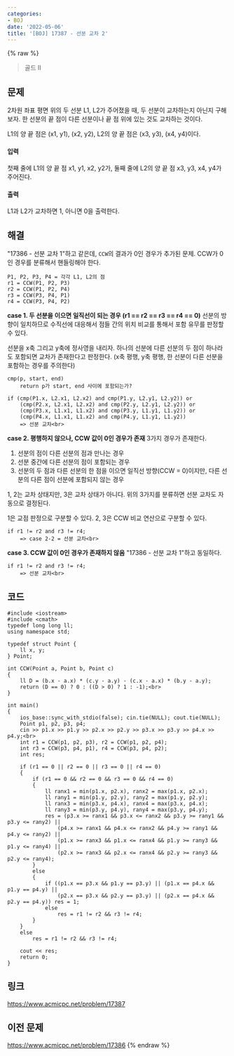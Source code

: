 ```yaml
---
categories:
- BOJ
date: '2022-05-06'
title: '[BOJ] 17387 - 선분 교차 2'
---
```


{% raw %}
> 골드 II<br>

## 문제
2차원 좌표 평면 위의 두 선분 L1, L2가 주어졌을 때, 두 선분이 교차하는지 아닌지 구해보자. 한 선분의 끝 점이 다른 선분이나 끝 점 위에 있는 것도 교차하는 것이다.

L1의 양 끝 점은 (x1, y1), (x2, y2), L2의 양 끝 점은 (x3, y3), (x4, y4)이다.

#### 입력
첫째 줄에 L1의 양 끝 점 x1, y1, x2, y2가, 둘째 줄에 L2의 양 끝 점 x3, y3, x4, y4가 주어진다.

#### 출력
L1과 L2가 교차하면 1, 아니면 0을 출력한다.

## 해결
"17386 - 선분 교차 1"하고 같은데, `CCW`의 결과가 0인 경우가 추가된 문제. CCW가 0인 경우를 분류해서 핸들링해야 한다.

```
P1, P2, P3, P4 = 각각 L1, L2의 점
r1 = CCW(P1, P2, P3)
r2 = CCW(P1, P2, P4)
r3 = CCW(P3, P4, P1)
r4 = CCW(P3, P4, P2)
```

**case 1. 두 선분을 이으면 일직선이 되는 경우 (r1 == r2 == r3 == r4 == 0)**
선분의 방향이 일치하므로 수직선에 대응해서 점들 간의 위치 비교를 통해서 포함 유무를 판정할 수 있다.

선분을 x축 그리고 y축에 정사영을 내리자. 하나의 선분에 다른 선분의 두 점이 하나라도 포함되면 교차가 존재한다고 판정한다. (x축 평행, y축 평행, 한 선분이 다른 선분을 포함하는 경우를 주의한다)

```
cmp(p, start, end)
	return p가 start, end 사이에 포함되는가?

if (cmp(P1.x, L2.x1, L2.x2) and cmp(P1.y, L2.y1, L2.y2)) or
	(cmp(P2.x, L2.x1, L2.x2) and cmp(P2.y, L2.y1, L2.y2)) or
	(cmp(P3.x, L1.x1, L1.x2) and cmp(P3.y, L1.y1, L1.y2)) or
	(cmp(P4.x, L1.x1, L1.x2) and cmp(P4.y, L1.y1, L1.y2))
	=> 선분 교차<br>
```

**case 2. 평행하지 않으나, CCW 값이 0인 경우가 존재**
3가지 경우가 존재한다.
1. 선분의 점이 다른 선분의 점과 만나는 경우
2. 선분 중간에 다른 선분의 점이 포함되는 경우
3. 선분의 두 점과 다른 선분의 한 점을 이으면 일직선 방향(CCW = 0)이지만, 다른 선분의 다른 점이 선분에 포함되지 않는 경우

1, 2는 교차 상태지만, 3은 교차 상태가 아니다. 위의 3가지를 분류하면 선분 교차도 자동으로 결정된다.

1은 교점 판정으로 구분할 수 있다.
2, 3은 CCW 비교 연산으로 구분할 수 있다. 
```
if r1 != r2 and r3 != r4;
	=> case 2-2 = 선분 교차<br>
```

**case 3. CCW 값이 0인 경우가 존재하지 않음**
"17386 - 선분 교차 1"하고 동일하다.
```
if r1 != r2 and r3 != r4;
	=> 선분 교차<br>
```

## 코드
```
#include <iostream>
#include <cmath>
typedef long long ll;
using namespace std;

typedef struct Point {
	ll x, y;
} Point;

int CCW(Point a, Point b, Point c)
{
	ll D = (b.x - a.x) * (c.y - a.y) - (c.x - a.x) * (b.y - a.y);
	return (D == 0) ? 0 : ((D > 0) ? 1 : -1);<br>
}

int main()
{
	ios_base::sync_with_stdio(false); cin.tie(NULL); cout.tie(NULL);
	Point p1, p2, p3, p4;
	cin >> p1.x >> p1.y >> p2.x >> p2.y >> p3.x >> p3.y >> p4.x >> p4.y;<br>
	int r1 = CCW(p1, p2, p3), r2 = CCW(p1, p2, p4);
	int r3 = CCW(p3, p4, p1), r4 = CCW(p3, p4, p2);
	int res;

	if (r1 == 0 || r2 == 0 || r3 == 0 || r4 == 0)
	{
		if (r1 == 0 && r2 == 0 && r3 == 0 && r4 == 0)
		{
			ll ranx1 = min(p1.x, p2.x), ranx2 = max(p1.x, p2.x);
			ll rany1 = min(p1.y, p2.y), rany2 = max(p1.y, p2.y);
			ll ranx3 = min(p3.x, p4.x), ranx4 = max(p3.x, p4.x);
			ll rany3 = min(p3.y, p4.y), rany4 = max(p3.y, p4.y);
			res = (p3.x >= ranx1 && p3.x <= ranx2 && p3.y >= rany1 && p3.y <= rany2) ||
				(p4.x >= ranx1 && p4.x <= ranx2 && p4.y >= rany1 && p4.y <= rany2) ||
				(p1.x >= ranx3 && p1.x <= ranx4 && p1.y >= rany3 && p1.y <= rany4) ||
				(p2.x >= ranx3 && p2.x <= ranx4 && p2.y >= rany3 && p2.y <= rany4);
		}
		else
		{
			if ((p1.x == p3.x && p1.y == p3.y) || (p1.x == p4.x && p1.y == p4.y) ||
				(p2.x == p3.x && p2.y == p3.y) || (p2.x == p4.x && p2.y == p4.y)) res = 1;
			else
				res = r1 != r2 && r3 != r4;
		}
	}
	else
		res = r1 != r2 && r3 != r4;

	cout << res;
	return 0;
}
```

## 링크
https://www.acmicpc.net/problem/17387

## 이전 문제
https://www.acmicpc.net/problem/17386
{% endraw %}